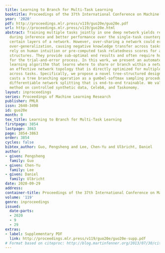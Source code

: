 ```yaml
---
title: Learning to Branch for Multi-Task Learning
booktitle: Proceedings of the 37th International Conference on Machine Learning
year: '2020'
pdf: http://proceedings.mlr.press/v119/guo20e/guo20e.pdf
url: http://proceedings.mlr.press/v119/guo20e.html
abstract: Training multiple tasks jointly in one deep network yields reduced latency
  during inference and better performance over the single-task counterpart by sharing
  certain layers of a network. However, over-sharing a network could erroneously enforce
  over-generalization, causing negative knowledge transfer across tasks. Prior works
  rely on human intuition or pre-computed task relatedness scores for ad hoc branching
  structures. They provide sub-optimal end results and often require huge efforts
  for the trial-and-error process. In this work, we present an automated multi-task
  learning algorithm that learns where to share or branch within a network, designing
  an effective network topology that is directly optimized for multiple objectives
  across tasks. Specifically, we propose a novel tree-structured design space that
  casts a tree branching operation as a gumbel-softmax sampling procedure. This enables
  differentiable network splitting that is end-to-end trainable. We validate the proposed
  method on controlled synthetic data, CelebA, and Taskonomy.
layout: inproceedings
series: Proceedings of Machine Learning Research
publisher: PMLR
issn: 2640-3498
id: guo20e
month: 0
tex_title: Learning to Branch for Multi-Task Learning
firstpage: 3854
lastpage: 3863
page: 3854-3863
order: 3854
cycles: false
bibtex_author: Guo, Pengsheng and Lee, Chen-Yu and Ulbricht, Daniel
author:
- given: Pengsheng
  family: Guo
- given: Chen-Yu
  family: Lee
- given: Daniel
  family: Ulbricht
date: 2020-09-29
address: 
container-title: Proceedings of the 37th International Conference on Machine Learning
volume: '119'
genre: inproceedings
issued:
  date-parts:
  - 2020
  - 9
  - 29
extras:
- label: Supplementary PDF
  link: http://proceedings.mlr.press/v119/guo20e/guo20e-supp.pdf
# Format based on citeproc: http://blog.martinfenner.org/2013/07/30/citeproc-yaml-for-bibliographies/
---
```

